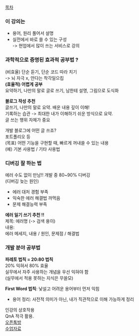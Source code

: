 [목차](https://garamgaram5.github.io/blog)   
   
### 이 강의는    
- 용어, 원리 풀어서 설명   
- 실전에서 바로 쓸 수 있는 구성    
 -> 현업에서 많이 쓰는 서비스로 강의   
   
### 과학적으로 증명된 효과적 공부법 ?   
(비효율) 단순 듣기, 단순 코드 따라 치기   
-> 뇌 자극 x, 안다는 착각일으킴   
**(효율적) 어렵게 공부**   
요약하기, 나만의 말로 글로 쓰기, 남한테 설명, 그림으로 도식화   
   
**블로그 작성 추천**   
글쓰기, 나만의 말로 요약. 배운 내용 깊이 이해!   
기록하는 습관 -> 최대한 내가 이해하기 쉬운 방식으로 요약.    
글 쓰는 행위 자체가 중요   
   
개발 블로그에 어떤 글 쓰죠?   
포트폴리오 등   
(목표) 어떤 기능을 구현할 때, 빠르게 꺼내쓸 수 있는 내용   
(예) 기본 사용법 / 기타 사용법   
   
### 디버깅 잘 하는 법   
에러 수도 없이 만남!! 개발 중 80~90% 디버깅   
(디버깅 늦는 원인)   
- 에러 대처 경험 부족   
- 익숙한 에러 해결법 까먹음   
- 문제 해결능력 부족   
   
**에러 일기 쓰기 추천 !!**   
제목: 에러명 (-> 검색 용이)   
내용:   
에러 메세지, 내용 / 원인, 문제점 / 해결법   
   
### 개발 분야 공부법 
**파레토 법칙 = 20:80 법칙**  
20% 익혀서 80% 효율   
실무에서 자주 사용하는 개념을 우선 익혀야 함    
(실무에서 적용 못하는 지식은 무쓸모)   
   
**First Word 법칙**: 낯설고 어려운 용어부터 먼저 익힘   
 - 용어 정리: 사전적 의미가 아닌, 내가 직관적으로 이해 가능하게 정리   
   
인강의 상호작용    
QnA 적극 활용.    
[오픈톡방](https://open.kakao.com/o/sIvZoWTf)   
[수업자료](https://jscode.notion.site/2a38dc67ca1448f7ab350e40b89abd5a)   